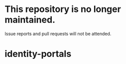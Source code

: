 # This repository is no longer maintained.

Issue reports and pull requests will not be attended.



# identity-portals
